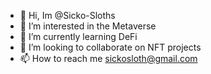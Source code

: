- 👋 Hi, Im @Sicko-Sloths
- 👀 I’m interested in the Metaverse
- 🌱 I’m currently learning DeFi
- 💞️ I’m looking to collaborate on NFT projects 
- 📫 How to reach me sickosloth@gmail.com

<!---
Sicko-Sloths/Sicko-Sloths is a ✨ special ✨ repository because its `README.md` (this file) appears on your GitHub profile.
You can click the Preview link to take a look at your changes.
--->
